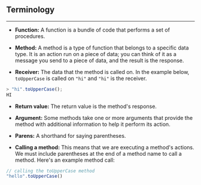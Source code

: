 ## Terminology
<hr />

* **Function:** A function is a bundle of code that performs a set of procedures.

* **Method:**  A method is a type of function that belongs to a specific data type. It is an action run on a piece of data; you can think of it as a message you send to a piece of data, and the result is the response.

* **Receiver:** The data that the method is called on. In the example below, `toUpperCase` is called on `"hi"` and `"hi"` is the receiver.

```js
> "hi".toUpperCase();
HI
```

* **Return value:**  The return value is the method's response.

* **Argument:**  Some methods take one or more arguments that provide the method with additional information to help it perform its action.

* **Parens:** A shorthand for saying parentheses.

* **Calling a method:** This means that we are executing a method's  actions. We must include parentheses at the end of a method name to call a method. Here's an example method call:

```js
// calling the toUpperCase method
"hello".toUpperCase()
```